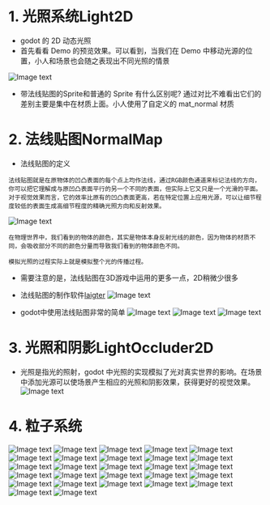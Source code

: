 # 1. 光照系统Light2D

- godot 的 2D 动态光照
- 首先看看 Demo 的预览效果。可以看到，当我们在 Demo 中移动光源的位置，小人和场景也会随之表现出不同光照的情景

![Image text](image/light1.gif)

- 带法线贴图的Sprite和普通的 Sprite 有什么区别呢? 通过对比不难看出它们的差别主要是集中在材质上面。小人使用了自定义的 mat_normal 材质

# 2. 法线贴图NormalMap

- 法线贴图的定义

```
法线贴图就是在原物体的凹凸表面的每个点上均作法线，通过RGB颜色通道来标记法线的方向，
你可以把它理解成与原凹凸表面平行的另一个不同的表面，但实际上它又只是一个光滑的平面。
对于视觉效果而言，它的效率比原有的凹凸表面更高，若在特定位置上应用光源，可以让细节程度较低的表面生成高细节程度的精确光照方向和反射效果。
```

![Image text](image/light2.jpg)

```
在物理世界中，我们看到的物体的颜色，其实是物体本身反射光线的颜色，因为物体的材质不同，会吸收部分不同的颜色分量而导致我们看到的物体颜色不同。

模拟光照的过程实际上就是模拟整个光的传播过程。
```

- 需要注意的是，法线贴图在3D游戏中运用的更多一点，2D稍微少很多

- 法线贴图的制作软件[laigter](https://github.com/azagaya/laigter)
  ![Image text](image/laigter.JPG)

- godot中使用法线贴图非常的简单
  ![Image text](image/set-normal-map.gif)
  ![Image text](image/light-settings.gif)
  ![Image text](image/simple-sprite-with-normal.gif)

# 3. 光照和阴影LightOccluder2D

- 光照是指光的照射，godot 中光照的实现模拟了光对真实世界的影响。在场景中添加光源可以使场景产生相应的光照和阴影效果，获得更好的视觉效果。
  ![Image text](image/light_shadow_main.png)

# 4. 粒子系统

![Image text](image/particle1.png)
![Image text](image/particle2.png)
![Image text](image/particle3.png)
![Image text](image/particle4.png)
![Image text](image/particle5.png)
![Image text](image/particle6.png)
![Image text](image/particle7.png)
![Image text](image/particle8.png)
![Image text](image/particle9.png)
![Image text](image/particle10.png)
![Image text](image/particle11.png)
![Image text](image/particle12.png)
![Image text](image/particle13.png)
![Image text](image/particle14.png)
![Image text](image/particle15.png)
![Image text](image/particle16.png)
![Image text](image/particle17.png)
![Image text](image/particle18.png)
![Image text](image/particle19.png)
![Image text](image/particle20.png)
![Image text](image/particle21.png)
![Image text](image/particle22.png)
![Image text](image/particle23.png)
![Image text](image/particle24.png)
![Image text](image/particle25.png)
![Image text](image/particle26.png)
![Image text](image/particle27.png)
